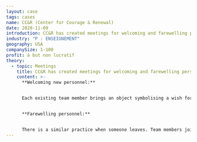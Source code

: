 ```yaml
---
layout: case
tags: cases
name: CC&R (Center for Courage & Renewal)
date: 2020-11-09
introduction: CC&R has created meetings for welcoming and farewelling personnel.
industry: "P : ENSEIGNEMENT"
geography: USA
companySize: 1-100
profit: à but non lucratif
theory:
  - topic: Meetings
    title: CC&R has created meetings for welcoming and farewelling personnel.
    content: >-
      **Welcoming new personnel:**


      Each existing team member brings an object symbolising a wish for their new colleague. They present it, and share their wish. This celebrates the newcomer, and makes him or her feel welcome. It also serves existing team members. They too get to know each other at a deeper level. 


      **Farewelling personnel:**


      There is a similar practice when someone leaves. Team members join in a meal with the departing colleague. Everybody prepares a personal story about that person and the organization. The stories celebrate the person who is leaving. But again, they reveal just as much about the storyteller.
---
```

